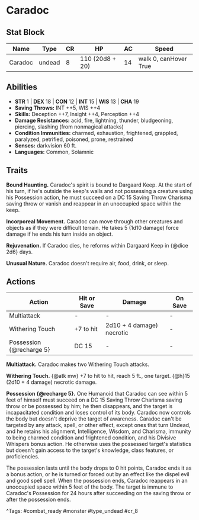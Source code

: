 # Caradoc

## Stat Block

| Name | Type | CR | HP | AC | Speed |
|------|------|----|----|----|-------|
| Caradoc | undead | 8 | 110 (20d8 + 20) | 14 | walk 0, canHover True |

## Abilities

- **STR** 1 | **DEX** 18 | **CON** 12 | **INT** 15 | **WIS** 13 | **CHA** 19
- **Saving Throws:** INT ++5, WIS ++4  
- **Skills:** Deception ++7, Insight ++4, Perception ++4  
- **Damage Resistances:** acid, fire, lightning, thunder, bludgeoning, piercing, slashing (from nonmagical attacks)  
- **Condition Immunities:** charmed, exhaustion, frightened, grappled, paralyzed, petrified, poisoned, prone, restrained  
- **Senses:** darkvision 60 ft.  
- **Languages:** Common, Solamnic

## Traits

**Bound Haunting.** Caradoc's spirit is bound to Dargaard Keep. At the start of his turn, if he's outside the keep's walls and not possessing a creature using his Possession action, he must succeed on a DC 15 Saving Throw Charisma saving throw or vanish and reappear in an unoccupied space within the keep.

**Incorporeal Movement.** Caradoc can move through other creatures and objects as if they were difficult terrain. He takes 5 (1d10 damage) force damage if he ends his turn inside an object.

**Rejuvenation.** If Caradoc dies, he reforms within Dargaard Keep in {@dice 2d6} days.

**Unusual Nature.** Caradoc doesn't require air, food, drink, or sleep.


## Actions

| Action | Hit or Save | Damage | On Save |
|--------|--------------|--------|----------|
| Multiattack | - | - | - |
| Withering Touch | +7 to hit | 2d10 + 4 damage) necrotic | - |
| Possession {@recharge 5} | DC 15 | - | - |

**Multiattack.** Caradoc makes two Withering Touch attacks.

**Withering Touch.** {@atk mw} +7 to hit to hit, reach 5 ft., one target. {@h}15 (2d10 + 4 damage) necrotic damage.

**Possession {@recharge 5}.** One Humanoid that Caradoc can see within 5 feet of himself must succeed on a DC 15 Saving Throw Charisma saving throw or be possessed by him; he then disappears, and the target is incapacitated condition and loses control of its body. Caradoc now controls the body but doesn't deprive the target of awareness. Caradoc can't be targeted by any attack, spell, or other effect, except ones that turn Undead, and he retains his alignment, Intelligence, Wisdom, and Charisma, immunity to being charmed condition and frightened condition, and his Divisive Whispers bonus action. He otherwise uses the possessed target's statistics but doesn't gain access to the target's knowledge, class features, or proficiencies.

The possession lasts until the body drops to 0 hit points, Caradoc ends it as a bonus action, or he is turned or forced out by an effect like the dispel evil and good spell spell. When the possession ends, Caradoc reappears in an unoccupied space within 5 feet of the body. The target is immune to Caradoc's Possession for 24 hours after succeeding on the saving throw or after the possession ends.


^Tags: #combat_ready #monster #type_undead #cr_8